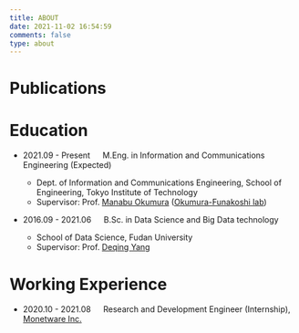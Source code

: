 ```yaml
---
title: ABOUT
date: 2021-11-02 16:54:59
comments: false
type: about
---
```


# Publications



# Education

- 2021.09 - Present &emsp; M.Eng. in Information and Communications Engineering (Expected)
  - Dept. of Information and Communications Engineering, School of Engineering, Tokyo Institute of Technology
  - Supervisor: Prof. [Manabu Okumura](http://www.lr.pi.titech.ac.jp/~oku/index-e.html) ([Okumura-Funakoshi lab](https://lr-www.pi.titech.ac.jp/wp/))

- 2016.09 - 2021.06 &emsp; B.Sc. in Data Science and Big Data technology
  - School of Data Science, Fudan University
  - Supervisor: Prof. [Deqing Yang](http://kw.fudan.edu.cn/people/yangdeqing/)

# Working Experience

- 2020.10 - 2021.08 &emsp; Research and Development Engineer (Internship), [Monetware Inc.](http://www.monetware.com)

